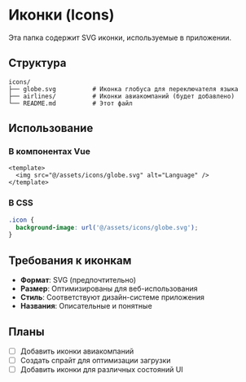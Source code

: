 # Иконки (Icons)

Эта папка содержит SVG иконки, используемые в приложении.

## Структура

```
icons/
├── globe.svg          # Иконка глобуса для переключателя языка
├── airlines/          # Иконки авиакомпаний (будет добавлено)
└── README.md          # Этот файл
```

## Использование

### В компонентах Vue

```vue
<template>
  <img src="@/assets/icons/globe.svg" alt="Language" />
</template>
```

### В CSS

```css
.icon {
  background-image: url('@/assets/icons/globe.svg');
}
```

## Требования к иконкам

- **Формат**: SVG (предпочтительно)
- **Размер**: Оптимизированы для веб-использования
- **Стиль**: Соответствуют дизайн-системе приложения
- **Названия**: Описательные и понятные

## Планы

- [ ] Добавить иконки авиакомпаний
- [ ] Создать спрайт для оптимизации загрузки
- [ ] Добавить иконки для различных состояний UI
